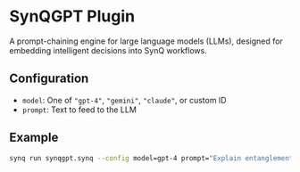 # SynQGPT Plugin

A prompt-chaining engine for large language models (LLMs), designed for embedding intelligent decisions into SynQ workflows.

## Configuration

- `model`: One of `"gpt-4"`, `"gemini"`, `"claude"`, or custom ID
- `prompt`: Text to feed to the LLM

## Example

```bash
synq run synqgpt.synq --config model=gpt-4 prompt="Explain entanglement"